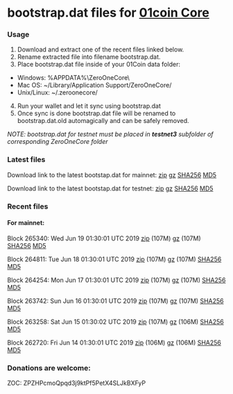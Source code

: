 # bootstrap.dat files for [01coin Core](https://01coin.io)

### Usage

1. Download and extract one of the recent files linked below.
2. Rename extracted file into filename bootstrap.dat.
3. Place bootstrap.dat file inside of your 01Coin data folder:
 - Windows: %APPDATA%\ZeroOneCore\
 - Mac OS: ~/Library/Application Support/ZeroOneCore/
 - Unix/Linux: ~/.zeroonecore/
4. Run your wallet and let it sync using bootstrap.dat
5. Once sync is done bootstrap.dat file will be renamed to bootstrap.dat.old automagically and can be safely removed.

_NOTE: bootstrap.dat for testnet must be placed in **testnet3** subfolder of corresponding ZeroOneCore folder_

### Latest files
Download link to the latest bootstap.dat for mainnet: [zip](https://files.01coin.io/mainnet/bootstrap.dat.zip) [gz](https://files.01coin.io/mainnet/bootstrap.dat.tar.gz) [SHA256](https://files.01coin.io/mainnet/sha256.txt) [MD5](https://files.01coin.io/mainnet/md5.txt)

Download link to the latest bootstap.dat for testnet: [zip](https://files.01coin.io/testnet/bootstrap.dat.zip) [gz](https://files.01coin.io/testnet/bootstrap.dat.tar.gz) [SHA256](https://files.01coin.io/testnet/sha256.txt) [MD5](https://files.01coin.io/testnet/md5.txt)

### Recent files

#### For mainnet:

Block 265340: Wed Jun 19 01:30:01 UTC 2019 [zip](https://files.01coin.io/mainnet/2019-06-19/bootstrap.dat.zip) (107M) [gz](https://files.01coin.io/mainnet/2019-06-19/bootstrap.dat.tar.gz) (107M) [SHA256](https://files.01coin.io/mainnet/2019-06-19/sha256.txt) [MD5](https://files.01coin.io/mainnet/2019-06-19/md5.txt)

Block 264811: Tue Jun 18 01:30:01 UTC 2019 [zip](https://files.01coin.io/mainnet/2019-06-18/bootstrap.dat.zip) (107M) [gz](https://files.01coin.io/mainnet/2019-06-18/bootstrap.dat.tar.gz) (107M) [SHA256](https://files.01coin.io/mainnet/2019-06-18/sha256.txt) [MD5](https://files.01coin.io/mainnet/2019-06-18/md5.txt)

Block 264254: Mon Jun 17 01:30:01 UTC 2019 [zip](https://files.01coin.io/mainnet/2019-06-17/bootstrap.dat.zip) (107M) [gz](https://files.01coin.io/mainnet/2019-06-17/bootstrap.dat.tar.gz) (107M) [SHA256](https://files.01coin.io/mainnet/2019-06-17/sha256.txt) [MD5](https://files.01coin.io/mainnet/2019-06-17/md5.txt)

Block 263742: Sun Jun 16 01:30:01 UTC 2019 [zip](https://files.01coin.io/mainnet/2019-06-16/bootstrap.dat.zip) (107M) [gz](https://files.01coin.io/mainnet/2019-06-16/bootstrap.dat.tar.gz) (107M) [SHA256](https://files.01coin.io/mainnet/2019-06-16/sha256.txt) [MD5](https://files.01coin.io/mainnet/2019-06-16/md5.txt)

Block 263258: Sat Jun 15 01:30:02 UTC 2019 [zip](https://files.01coin.io/mainnet/2019-06-15/bootstrap.dat.zip) (107M) [gz](https://files.01coin.io/mainnet/2019-06-15/bootstrap.dat.tar.gz) (106M) [SHA256](https://files.01coin.io/mainnet/2019-06-15/sha256.txt) [MD5](https://files.01coin.io/mainnet/2019-06-15/md5.txt)

Block 262720: Fri Jun 14 01:30:01 UTC 2019 [zip](https://files.01coin.io/mainnet/2019-06-14/bootstrap.dat.zip) (106M) [gz](https://files.01coin.io/mainnet/2019-06-14/bootstrap.dat.tar.gz) (106M) [SHA256](https://files.01coin.io/mainnet/2019-06-14/sha256.txt) [MD5](https://files.01coin.io/mainnet/2019-06-14/md5.txt)


### Donations are welcome:

ZOC: ZPZHPcmoQpqd3j9ktPf5PetX4SLJkBXFyP
